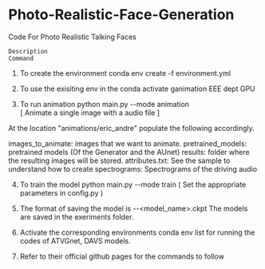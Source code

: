 # Photo-Realistic-Face-Generation
Code For Photo Realistic Talking Faces

		
	Description													                                                                        Command


1) To create the environment									                                                    conda env create -f environment.yml

2) To use the exisiting env in the								                                                conda activate ganimation
EEE dept GPU

3) To run animation 										                                                          python main.py --mode animation																																														
[ Animate a single image with a audio file ]

At the location "animations/eric_andre" populate the following accordingly.

images_to_animate: images that we want to animate.
pretrained_models: pretrained models (Of the Generator and the AUnet)
results: folder where the resulting images will be stored.
attributes.txt: See the sample to understand how to create 
spectrograms: Spectrograms of the driving audio							

4) To train the model								  		                                                        python main.py --mode train	
( Set the appropriate parameters in config.py )


5) The format of saving the model is <epoch>-<iteration>-<model_name>.ckpt
The models are saved in the exeriments folder.

6) Activate the corresponding environments 						                                            conda env list
for running the codes of ATVGnet, DAVS models.

7) Refer to their official github pages for the commands to follow
